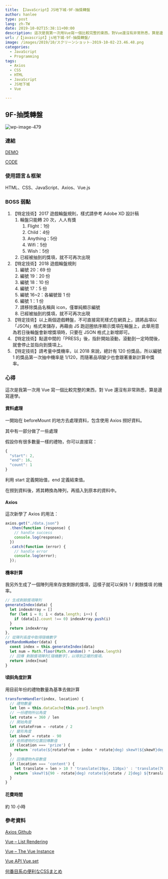 ```yaml
---
title: 【JavaScript】JS地下城-9F-抽獎轉盤
author: hanlee
type: post
lang: zh-TW
date: 2019-10-02T15:38:11+00:00
description: 這次是我第一次用Vue寫一個比較完整的東西，對Vue還沒有非常熟悉，算是邊寫邊學。
url: /【javascript】js地下城-9f-抽獎轉盤/
image: /images/2019/10/スクリーンショット-2019-10-02-23.46.48.png
categories:
  - JavaScript
  - Programming
tags:
  - Axios
  - CSS
  - HTML
  - JavaScript
  - JS地下城
  - Vue

---
```


## 9F-抽獎轉盤

![wp-image-479](/images/2019/10/スクリーンショット-2019-10-02-23.46.48.png)

### 連結

[DEMO][1]

[CODE][2]

### 使用語言＆框架

HTML、CSS、JavaScript、Axios、Vue.js

### BOSS 弱點

1. 【特定技術】2017 遊戲輪盤規則，樣式請參考 Adobe XD 設計稿
   1. 輪盤只能轉 20 次，人人有獎
      1. Flight：1份
      2. Child：4份
      3. Anything：5份
      4. Wifi：5份
      5. Wish：5份
   2. 已經被抽到的獎項，就不可再次出現
2. 【特定技術】2018 遊戲輪盤規則
   1. 編號 20：69 份
   2. 編號 19：20 份
   3. 編號 18：10 份
   4. 編號 17：5 份
   5. 編號 16~2：各編號皆 1 份
   6. 編號 1：1 份
   7. 請移除獎品名稱與 icon，僅單純顯示編號
   8. 已經被抽到的獎項，就不可再次出現
3. 【特定技術】以上兩個遊戲轉盤，不可直接寫死樣式在網頁上，請將品項以「JSON」格式來儲存，再藉由 JS
   跑迴圈依序顯示獎項在輪盤上，此舉用意為若日後輪盤會新增獎項時，只要在 JSON 格式上新增即可。
4. 【特定技術】點選中間的「PRESS」後，指針開始滾動，滾動到一定時間後，就會停止並指向到獎項上。
5. 【特定技術】請考量中獎機率，以 2018 來說，總計有 120 份獎品，所以編號 1 的獎品第一次抽中機率是
   1/120，而隨著品項變少也會跟著重新計算中獎率。

### 心得

這次是我第一次用 Vue 寫一個比較完整的東西，對 Vue 還沒有非常熟悉，算是邊寫邊學。

#### 資料處理

一開始在 beforeMount 的地方去處理資料，包含使用 Axios 撈好資料。

其中有一部分做了一些處理

假設你有很多數量一樣的禮物，你可以直接寫：

```js
{
  "start": 2,
  "end": 16,
  "count": 1
}
```

利用 start 定義開始值，end 定義結束值。

在撈到資料後，將其轉換為陣列，再插入到原本的資料中。

#### Axios

這次新學了 Axios 的用法：

```js
axios.get("./data.json")
  .then(function (response) {
    // handle success
    console.log(response);
  })
  .catch(function (error) {
    // handle error
    console.log(error);
  });
```

#### 機率計算

我另外生成了一個陣列用來存放剩餘的獎項，這樣子就可以保持 1 / 剩餘獎項 的機率。

```js
// 生成剩餘獎項陣列
generateIndex(data) {
  let indexArray = []
  for (let i = 0; i < data.length; i++) {
    if (data[i].count !== 0) indexArray.push(i)
  }
  return indexArray
},
// 從陣列長度中取得隨機數字
getRandomNumber(data) {
  const index = this.generateIndex(data)
  let num = Math.floor(Math.random() * index.length)
  // 回傳 剩餘獎項陣列[隨機數字]，以得到正確的獎項。
  return index[num]
}
```

#### 頃斜角度計算

用目前年份的禮物數量為基準去做計算

```js
transformHandler(index, location) {
  // 禮物數量
  let len = this.dataCache[this.year].length
  // 一份禮物所佔角度
  let rotate = 360 / len
  // 開始角度
  let rotateFrom = -rotate / 2
  // 變形角度
  let skewY = rotate - 90
  // 依照禮物的位置回傳數值
  if (location === 'prize') {
    return `rotate(${rotateFrom + index * rotate}deg) skewY(${skewY}deg)`
  }
  // 回傳禮物內容數值
  if (location === 'content') {
    let translate = len > 10 ? 'translate(19px, 110px)' : 'translate(70px, 45px)'
    return `skewY(${90 - rotate}deg) rotate(${rotate / 2}deg) ${translate}`
  }
}
```

#### 花費時間

約 10 小時

### 參考資料

[Axios Github][3]

[Vue &#8211; List Rendering][4]

[Vue &#8211; The Vue Instance][5]

[Vue API Vue.set][6]

[何番目系の便利なCSSまとめ][7]

[1]: https://hannoeru.github.io/lucky-wheel/
[2]: https://github.com/hannoeru/lucky-wheel
[3]: https://github.com/axios/axios
[4]: https://vuejs.org/v2/guide/list.html
[5]: https://vuejs.org/v2/guide/instance.html
[6]: https://jp.vuejs.org/v2/api/#Vue-set
[7]: https://qiita.com/ituki_b/items/62a752389385de7ba4a2
